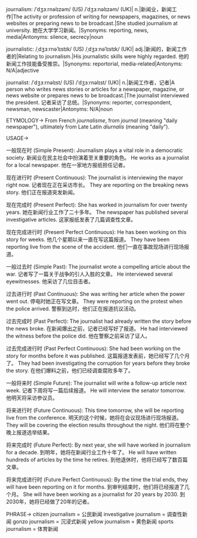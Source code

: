 journalism: /ˈdʒɜːrnəlɪzəm/ (US) /ˈdʒɜːnəlɪzəm/ (UK)| n.|新闻业，新闻工作|The activity or profession of writing for newspapers, magazines, or news websites or preparing news to be broadcast.|She studied journalism at university. 她在大学学习新闻。|Synonyms: reporting, news, media|Antonyms: silence, secrecy|noun

journalistic: /ˌdʒɜːrnəˈlɪstɪk/ (US) /ˌdʒɜːnəˈlɪstɪk/ (UK)| adj.|新闻的，新闻工作者的|Relating to journalism.|His journalistic skills were highly regarded. 他的新闻工作技能备受推崇。|Synonyms: reportorial, media-related|Antonyms: N/A|adjective

journalist: /ˈdʒɜːrnəlɪst/ (US) /ˈdʒɜːrnəlɪst/ (UK)| n.|新闻工作者，记者|A person who writes news stories or articles for a newspaper, magazine, or news website or prepares news to be broadcast.|The journalist interviewed the president. 记者采访了总统。|Synonyms: reporter, correspondent, newsman, newscaster|Antonyms: N/A|noun

ETYMOLOGY->
From French *journalisme*, from *journal* (meaning "daily newspaper"), ultimately from Late Latin *diurnalis* (meaning "daily").

USAGE->

一般现在时 (Simple Present):
Journalism plays a vital role in a democratic society.  新闻业在民主社会中扮演着至关重要的角色。
He works as a journalist for a local newspaper. 他在一家地方报纸担任记者。

现在进行时 (Present Continuous):
The journalist is interviewing the mayor right now.  记者现在正在采访市长。
They are reporting on the breaking news story. 他们正在报道突发新闻。

现在完成时 (Present Perfect):
She has worked in journalism for over twenty years.  她在新闻行业工作了二十多年。
The newspaper has published several investigative articles. 这家报纸发表了几篇调查性文章。

现在完成进行时 (Present Perfect Continuous):
He has been working on this story for weeks.  他几个星期以来一直在写这篇报道。
They have been reporting live from the scene of the accident.  他们一直在事故现场进行现场报道。

一般过去时 (Simple Past):
The journalist wrote a compelling article about the war.  记者写了一篇关于战争的引人入胜的文章。
He interviewed several eyewitnesses. 他采访了几位目击者。

过去进行时 (Past Continuous):
She was writing her article when the power went out.  停电时她正在写文章。
They were reporting on the protest when the police arrived.  警察到达时，他们正在报道抗议活动。

过去完成时 (Past Perfect):
The journalist had already written the story before the news broke.  在新闻爆出之前，记者已经写好了报道。
He had interviewed the witness before the police did. 他在警察之前采访了证人。

过去完成进行时 (Past Perfect Continuous):
She had been working on the story for months before it was published.  这篇报道发表前，她已经写了几个月了。
They had been investigating the corruption for years before they broke the story.  在他们爆料之前，他们已经调查腐败多年了。

一般将来时 (Simple Future):
The journalist will write a follow-up article next week.  记者下周将写一篇后续报道。
He will interview the senator tomorrow. 他明天将采访参议员。

将来进行时 (Future Continuous):
This time tomorrow, she will be reporting live from the conference.  明天的这个时候，她将在会议现场进行现场报道。
They will be covering the election results throughout the night. 他们将在整个晚上报道选举结果。

将来完成时 (Future Perfect):
By next year, she will have worked in journalism for a decade.  到明年，她将在新闻行业工作十年了。
He will have written hundreds of articles by the time he retires. 到他退休时，他将已经写了数百篇文章。

将来完成进行时 (Future Perfect Continuous):
By the time the trial ends, they will have been reporting on it for months.  到审判结束时，他们将已经报道了几个月。
She will have been working as a journalist for 20 years by 2030. 到2030年，她将已经做了20年的记者。



PHRASE->
citizen journalism = 公民新闻
investigative journalism = 调查性新闻
gonzo journalism = 沉浸式新闻
yellow journalism = 黄色新闻
sports journalism = 体育新闻
